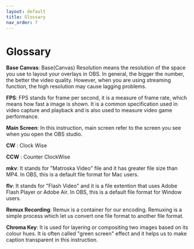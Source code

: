 ```yaml
---
layout: default
title: Glossary
nav_order: 7
---
```


# Glossary

**Base Canvas**: Base(Canvas) Resolution means the resolution of the space you use to layout your overlays in OBS. In general, the bigger the number, the better the video quality. However, when you are using streaming function, the high resolution may cause lagging problems.

**FPS**: FPS stands for frame per second, it is a measure of frame rate, which means how fast a image is shown. It is a common specification used in video capture and playback and is also used to measure video game performance.

**Main Screen**: In this instruction, main screen refer to the screen you see when you open the OBS studio.

**CW** : Clock Wise

**CCW** : Counter ClockWise

**mkv**: It stands for "Matroska Video" file and it has greater file size than MP4. In OBS, this is a default file format for Mac users. 

**flv**: It stands for "Flash Video" and it is a file extention that uses Adobe Flash Player or Adobe Air. In OBS, this is a default file format for Window users. 

**Remux Recording**: Remux is a container for our encoding. Remuxing is a simple process which let us convert one file format to another file format.

**Chroma Key**: It is used for layering or compositing two images based on its colour hues. It is often called "green screen" effect and it helps us to make caption transparent in this instruction. 

